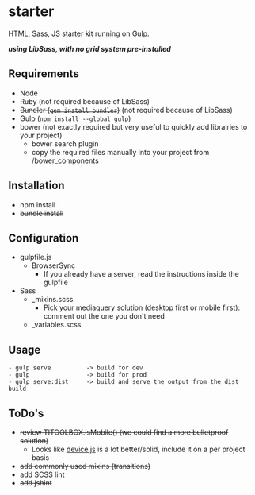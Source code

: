 starter
=======

HTML, Sass, JS starter kit running on Gulp. 

***using LibSass, with no grid system pre-installed***

## Requirements
 - Node
 - ~~Ruby~~ (not required because of LibSass)
 - ~~Bundler (```gem install bundler```)~~ (not required because of LibSass)
 - Gulp (```npm install --global gulp```)
 - bower (not exactly required but very useful to quickly add librairies to your project)
	- bower search plugin
	- copy the required files manually into your project from /bower_components

## Installation
- npm install
- ~~bundle install~~

## Configuration
- gulpfile.js
	- BrowserSync
		- If you already have a server, read the instructions inside the gulpfile
- Sass
	- _mixins.scss
		- Pick your mediaquery solution (desktop first or mobile first): comment out the one you don't need
	- _variables.scss

## Usage
```Shell
- gulp serve          -> build for dev
- gulp                -> build for prod
- gulp serve:dist     -> build and serve the output from the dist build
```

## ToDo's
- ~~review TITOOLBOX.isMobile() (we could find a more bulletproof solution)~~
	- Looks like [device.js](https://github.com/matthewhudson/device.js) is a lot better/solid, include it on a per project basis
- ~~add commonly used mixins (transitions)~~
- add SCSS lint
- ~~add jshint~~

